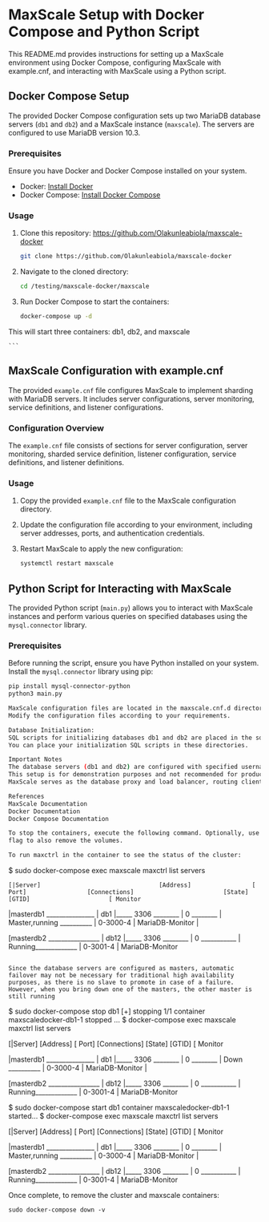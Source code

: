 # MaxScale Setup with Docker Compose and Python Script

This README.md provides instructions for setting up a MaxScale environment using Docker Compose, configuring MaxScale with example.cnf, and interacting with MaxScale using a Python script.

## Docker Compose Setup

The provided Docker Compose configuration sets up two MariaDB database servers (`db1` and `db2`) and a MaxScale instance (`maxscale`). The servers are configured to use MariaDB version 10.3.

### Prerequisites

Ensure you have Docker and Docker Compose installed on your system.

- Docker: [Install Docker](https://docs.docker.com/get-docker/)
- Docker Compose: [Install Docker Compose](https://docs.docker.com/compose/install/)


### Usage

1. Clone this repository: https://github.com/Olakunleabiola/maxscale-docker

    ```bash
    git clone https://github.com/Olakunleabiola/maxscale-docker
    ```

2. Navigate to the cloned directory:

    ```bash
    cd /testing/maxscale-docker/maxscale
    ```

3. Run Docker Compose to start the containers:

    ```bash
    docker-compose up -d
This will start three containers: db1, db2, and maxscale

    ```

## MaxScale Configuration with example.cnf

The provided `example.cnf` file configures MaxScale to implement sharding with MariaDB servers. It includes server configurations, server monitoring, service definitions, and listener configurations.


### Configuration Overview

The `example.cnf` file consists of sections for server configuration, server monitoring, sharded service definition, listener configuration, service definitions, and listener definitions.


### Usage

1. Copy the provided `example.cnf` file to the MaxScale configuration directory.

2. Update the configuration file according to your environment, including server addresses, ports, and authentication credentials.

3. Restart MaxScale to apply the new configuration:

    ```bash
    systemctl restart maxscale

    ```

## Python Script for Interacting with MaxScale

The provided Python script (`main.py`) allows you to interact with MaxScale instances and perform various queries on specified databases using the `mysql.connector` library.


### Prerequisites

Before running the script, ensure you have Python installed on your system. Install the `mysql.connector` library using pip:

```bash
pip install mysql-connector-python
python3 main.py

MaxScale configuration files are located in the maxscale.cnf.d directory.
Modify the configuration files according to your requirements.

Database Initialization:
SQL scripts for initializing databases db1 and db2 are placed in the sql/db1 and sql/db2 directories respectively.
You can place your initialization SQL scripts in these directories.

Important Notes
The database servers (db1 and db2) are configured with specified username and password.
This setup is for demonstration purposes and not recommended for production use without proper security configurations.
MaxScale serves as the database proxy and load balancer, routing client queries to the appropriate database server based on the sharding key or routing rules.

References
MaxScale Documentation
Docker Documentation
Docker Compose Documentation

To stop the containers, execute the following command. Optionally, use the -v
flag to also remove the volumes.

To run maxctrl in the container to see the status of the cluster:
```
$ sudo docker-compose exec maxscale maxctrl list servers

         
    [|Server]  	                              [Address]                 [ Port]                 [Connections]                         [State]   	                                [GTID]                      [ Monitor

|masterdb1 _______________                |	 db1              |_____ 3306   ________  |	  0  ________              |	  Master,running __________       |       0-3000-4                |    MariaDB-Monitor |


[masterdb2 ________________               |	 db12	          |_____ 3306   ________  |       0   ___________          |     Running_____________             |       0-3001-4	          |   MariaDB-Monitor 




```

Since the database servers are configured as masters, automatic failover may not be necessary for traditional high availability purposes, as there is no slave to promote in case of a failure. However, when you bring down one of the masters, the other master is still running
```
$ sudo docker-compose stop db1
[+] stopping 1/1
container maxscaledocker-db1-1 stopped ... 
$ docker-compose exec maxscale maxctrl list servers

 
 [|Server]  	                              [Address]                 [ Port]                 [Connections]                         [State]   	                                [GTID]                      [ Monitor

|masterdb1 _______________                |	 db1              |_____ 3306   ________  |	  0  ________              |	     Down __________              |       0-3000-4                      |    MariaDB-Monitor |


[masterdb2 ________________               |	 db12	          |_____ 3306   ________  |       0   ___________          |     Running_____________             |       0-3001-4	                |   MariaDB-Monitor 


$ sudo docker-compose start db1
container maxscaledocker-db1-1 started...
$ docker-compose exec maxscale maxctrl list servers

      
   [|Server]  	                              [Address]                 [ Port]                 [Connections]                         [State]   	                                [GTID]                       [ Monitor

|masterdb1 _______________                |	 db1              |_____ 3306   ________  |	  0  ________              |	 Master,running __________              |       0-3000-4                      |    MariaDB-Monitor |


[masterdb2 ________________               |	 db12	          |_____ 3306   ________  |       0   ___________          |     Running_____________             |       0-3001-4	                |   MariaDB-Monitor 




Once complete, to remove the cluster and maxscale containers:

```
sudo docker-compose down -v
```
